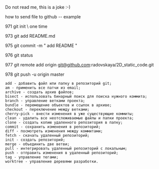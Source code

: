 Do not read me, this is a joke :-)

how to send file to github -- example

  971  git init         \\ one time
 
  973  git add README.md
 
  975  git commit -m " add README "

  976  git status

  977  git remote add origin git@github.com:radovskaya/2D_static_code.git

  978  git push -u origin master



    add - добавить файл или папку в репозиторий git;
    am - применить все патчи из email;
    archive - создать архив файлов;
    bisect - использовать бинарный поиск для поиска нужного коммита;
    branch - управление ветками проекта;
    bundle - перемещение объектов и ссылок в архиве;
    checkout - переключение между ветками;
    cherry-pick - внести изменения в уже существующие коммиты;
    clean - удалить все неотслеживаемые файлы и папки проекта;
    clone - создать копию удаленного репозитория в папку;
    commit - сохранить изменения в репозиторий;
    diff - посмотреть изменения между коммитами;
    fetch - скачать удаленный репозиторий;
    init - создать репозиторий;
    merge - объединить две ветви;
    pull - интегрировать удаленный репозиторий с локальным;
    push - отправить изменения в удаленный репозиторий;
    tag - управление тегами;
    worktree - управление деревями разработки.
